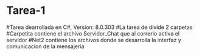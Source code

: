 # Tarea-1
#Tarea dearrollada en C#, Version: 8.0.303
#La tarea de divide 2 carpetas
#Carpetita contiene el archivo Servidor_Chat que al correrlo activa el servidor
#Net2 contiene los archivos donde se desarrolla la interfaz y comunicacion de la mensajeria 

